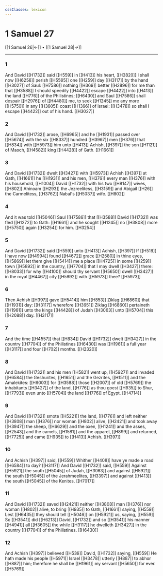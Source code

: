 ```yaml
---
cssClasses: lexicon
---
```

# 1 Samuel 27

[[1 Samuel 26|←]] • [[1 Samuel 28|→]]

---

### 1
And David [[H1732]] said [[H559]] in [[H413]] his heart, [[H3820]] I shall now [[H6258]] perish [[H5595]] one [[H259]] day [[H3117]] by the hand [[H3027]] of Saul: [[H7586]] nothing [[H369]] better [[H2896]] for me than that [[H3588]] I should speedily [[H4422]] escape [[H4422]] into [[H413]] the land [[H776]] of the Philistines; [[H6430]] and Saul [[H7586]] shall despair [[H2976]] of [[H4480]] me, to seek [[H1245]] me any more [[H5750]] in any [[H3605]] coast [[H1366]] of Israel: [[H3478]] so shall I escape [[H4422]] out of his hand. [[H3027]]

### 2
And David [[H1732]] arose, [[H6965]] and he [[H1931]] passed over [[H5674]] with the six [[H8337]] hundred [[H3967]] men [[H376]] that [[H834]] with [[H5973]] him unto [[H413]] Achish, [[H397]] the son [[H1121]] of Maoch, [[H4582]] king [[H4428]] of Gath. [[H1661]]

### 3
And David [[H1732]] dwelt [[H3427]] with [[H5973]] Achish [[H397]] at Gath, [[H1661]] he [[H1931]] and his men, [[H376]] every man [[H376]] with his household, [[H1004]] David [[H1732]] with his two [[H8147]] wives, [[H802]] Ahinoam [[H293]] the Jezreelitess, [[H3159]] and Abigail [[H26]] the Carmelitess, [[H3762]] Nabal's [[H5037]] wife. [[H802]]

### 4
And it was told [[H5046]] Saul [[H7586]] that [[H3588]] David [[H1732]] was fled [[H1272]] to Gath: [[H1661]] and he sought [[H1245]] no [[H3808]] more [[H5750]] again [[H3254]] for him. [[H3254]]

### 5
And David [[H1732]] said [[H559]] unto [[H413]] Achish, [[H397]] If [[H518]] I have now [[H4994]] found [[H4672]] grace [[H2580]] in thine eyes, [[H5869]] let them give [[H5414]] me a place [[H4725]] in some [[H259]] town [[H5892]] in the country, [[H7704]] that I may dwell [[H3427]] there: [[H8033]] for why [[H4100]] should thy servant [[H5650]] dwell [[H3427]] in the royal [[H4467]] city [[H5892]] with [[H5973]] thee? [[H5973]]

### 6
Then Achish [[H397]] gave [[H5414]]  him [[H853]] Ziklag [[H6860]] that [[H1931]] day: [[H3117]] wherefore [[H3651]] Ziklag [[H6860]] pertaineth [[H1961]] unto the kings [[H4428]] of Judah [[H3063]] unto [[H5704]] this [[H2088]] day. [[H3117]]

### 7
And the time [[H4557]] that [[H834]] David [[H1732]] dwelt [[H3427]] in the country [[H7704]] of the Philistines [[H6430]] was [[H1961]] a full year [[H3117]] and four [[H702]] months. [[H2320]]

### 8
And David [[H1732]] and his men [[H582]] went up, [[H5927]] and invaded [[H6584]] the Geshurites, [[H1651]] and the Gezrites, [[H1511]] and the Amalekites: [[H6003]] for [[H3588]] those [[H2007]] of old [[H5769]] the inhabitants [[H3427]] of the land, [[H776]] as thou goest [[H935]] to Shur, [[H7793]] even unto [[H5704]] the land [[H776]] of Egypt. [[H4714]]

### 9
And David [[H1732]] smote [[H5221]] the land, [[H776]] and left neither [[H3808]] man [[H376]] nor woman [[H802]] alive, [[H2421]] and took away [[H3947]] the sheep, [[H6629]] and the oxen, [[H1241]] and the asses, [[H2543]] and the camels, [[H1581]] and the apparel, [[H899]] and returned, [[H7725]] and came [[H935]] to [[H413]] Achish. [[H397]]

### 10
And Achish [[H397]] said, [[H559]] Whither [[H408]] have ye made a road [[H6584]] to day? [[H3117]] And David [[H1732]] said, [[H559]] Against [[H5921]] the south [[H5045]] of Judah, [[H3063]] and against [[H5921]] the south [[H5045]] of the Jerahmeelites, [[H3397]] and against [[H413]] the south [[H5045]] of the Kenites. [[H7017]]

### 11
And David [[H1732]] saved [[H2421]] neither [[H3808]] man [[H376]] nor woman [[H802]] alive, to bring [[H935]] to Gath, [[H1661]] saying, [[H559]] Lest [[H6435]] they should tell [[H5046]] on [[H5921]] us, saying, [[H559]] So [[H3541]] did [[H6213]] David, [[H1732]] and so [[H3541]] his manner [[H4941]] all [[H3605]] the while [[H3117]] he dwelleth [[H3427]] in the country [[H7704]] of the Philistines. [[H6430]]

### 12
And Achish [[H397]] believed [[H539]] David, [[H1732]] saying, [[H559]] He hath made his people [[H5971]] Israel [[H3478]] utterly [[H887]] to abhor [[H887]] him; therefore he shall be [[H1961]] my servant [[H5650]] for ever. [[H5769]]